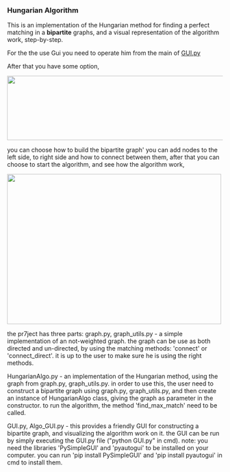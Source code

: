 ### Hungarian Algorithm 

This is an implementation of the Hungarian method for finding a perfect matching in a **bipartite** graphs, and a visual representation of the algorithm work, step-by-step.

For the the use Gui you need to operate him from the main of [GUI.py](https://github.com/EN555/HungarianAlgorithm/blob/master/GUI.py)

After that you have some option,

<img src="https://user-images.githubusercontent.com/61500507/115743270-31291880-a39a-11eb-8e16-92c19accae9f.png" width="600" height="150">

you can choose how to build the bipartite graph' you can add nodes to the left side, to right side and how to connect between them,
after that you can choose to start the algorithm, and see how the algorithm work,

<img src="https://user-images.githubusercontent.com/61500507/115744738-831e6e00-a39b-11eb-8d2a-e727067e51ce.png" width="500" height="350">

the pr7ject has three parts:
graph.py, graph_utils.py - a simple implementation of an not-weighted graph. the graph can be use as both directed and un-directed, by using the matching methods: 'connect' or 'connect_direct'. 
it is up to the user to make sure he is using the right methods.

HungarianAlgo.py - an implementation of the Hungarian method, using the graph from graph.py, graph_utils.py.
in order to use this, the user need to construct a  bipartite graph using graph.py, graph_utils.py, and then create an instance of HungarianAlgo class, 
giving the graph as parameter in the constructor. to run the algorithm, the method 'find_max_match' need to be called.

GUI.py, Algo_GUI.py - this provides a friendly GUI for constructing a bipartite graph, and visualizing the algorithm work on it. 
the GUI can be run by simply executing the GUI.py file ("python GUI.py" in cmd).
 note: you need the libraries 'PySimpleGUI' and 'pyautogui' to be installed on your computer. you can run 'pip install PySimpleGUI' and 'pip install pyautogui' in cmd to install them.
